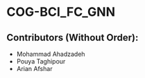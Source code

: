 # COG-BCI_FC_GNN

## Contributors (Without Order):
* Mohammad Ahadzadeh
* Pouya Taghipour
* Arian Afshar
